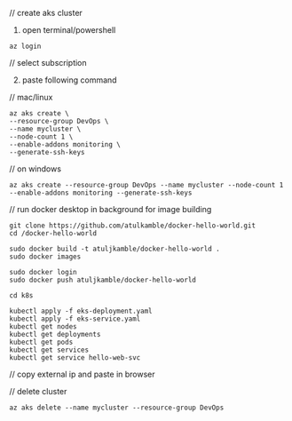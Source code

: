 // create aks cluster 

1. open terminal/powershell 
```
az login 
```
// select subscription 

2. paste following command 

// mac/linux

```
az aks create \
--resource-group DevOps \
--name mycluster \
--node-count 1 \
--enable-addons monitoring \
--generate-ssh-keys 
```

// on windows 

```
az aks create --resource-group DevOps --name mycluster --node-count 1 --enable-addons monitoring --generate-ssh-keys 
```
// run docker desktop in background for image building 

```
git clone https://github.com/atulkamble/docker-hello-world.git
cd /docker-hello-world

sudo docker build -t atuljkamble/docker-hello-world .
sudo docker images 

sudo docker login 
sudo docker push atuljkamble/docker-hello-world

cd k8s 

kubectl apply -f eks-deployment.yaml
kubectl apply -f eks-service.yaml
kubectl get nodes
kubectl get deployments 
kubectl get pods 
kubectl get services
kubectl get service hello-web-svc
```
// copy external ip and paste in browser 

// delete cluster
```
az aks delete --name mycluster --resource-group DevOps
```
